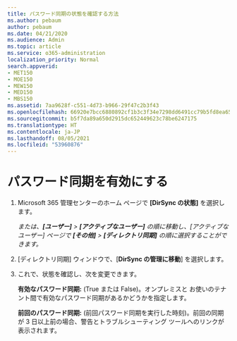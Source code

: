 ```yaml
---
title: パスワード同期の状態を確認する方法
ms.author: pebaum
author: pebaum
ms.date: 04/21/2020
ms.audience: Admin
ms.topic: article
ms.service: o365-administration
localization_priority: Normal
search.appverid:
- MET150
- MOE150
- MEW150
- MED150
- MBS150
ms.assetid: 7aa9628f-c551-4d73-b966-29f47c2b3f43
ms.openlocfilehash: 66920e7bcc6880892cf1b3c3f34e7298dd6491cc79b5fd8ea6540ee10339f33e
ms.sourcegitcommit: b5f7da89a650d2915dc652449623c78be6247175
ms.translationtype: HT
ms.contentlocale: ja-JP
ms.lasthandoff: 08/05/2021
ms.locfileid: "53960876"
---
```

# <a name="enable-password-sync"></a>パスワード同期を有効にする

1.  Microsoft 365 管理センターのホーム ページで **[DirSync の状態]** を選択します。 
    
     *または、**[ユーザー]** \> **[アクティブなユーザー]** の順に移動し、[アクティブなユーザー] ページで **[その他]** \> **[ディレクトリ同期]** の順に選択することができます。* 
    
2. [ディレクトリ同期] ウィンドウで、[**DirSync の管理に移動**] を選択します。 
    
3. これで、状態を確認し、次を変更できます。
    
    **有効なパスワード同期:** (True または False)。オンプレミスと お使いのテナント間で有効なパスワード同期があるかどうかを指定します。 
    
    **前回のパスワード同期:** (前回パスワード同期を実行した時刻)。前回の同期が 3 日以上前の場合、警告とトラブルシューティング ツールへのリンクが表示されます。 
    

